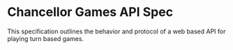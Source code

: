 # Chancellor Games API Spec

This specification outlines the behavior and protocol of a web based API for
playing turn based games.
